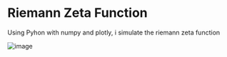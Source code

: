 # Riemann Zeta Function

Using Pyhon with numpy and plotly, i simulate the riemann zeta function

![image](https://github.com/user-attachments/assets/c32606fc-4595-4236-91ee-238927392986)
